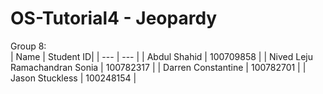 # OS-Tutorial4 - Jeopardy

Group 8: </br>
| Name | Student ID|
| --- | --- |
| Abdul Shahid | 100709858 |
| Nived Leju Ramachandran Sonia | 100782317 |
| Darren Constantine | 100782701 |
| Jason Stuckless | 100248154 |
